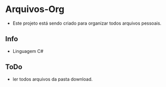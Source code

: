 # Arquivos-Org

* Este projeto está sendo criado para organizar todos arquivos pessoais.

## Info

* Linguagem C#

## ToDo
* ler todos arquivos da pasta download.

